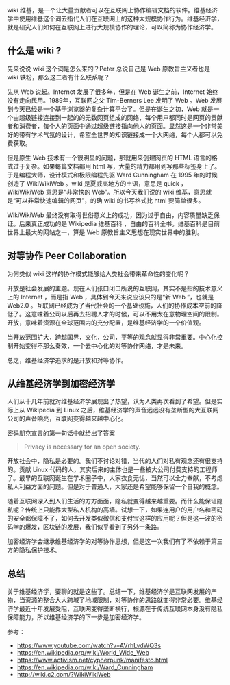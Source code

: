 wiki 维基，是一个让大量贡献者可以在互联网上协作编辑文档的软件。维基经济学中使用维基这个词去指代人们在互联网上的这种大规模协作行为。维基经济学，就是研究人们如何在互联网上进行大规模协作的理论，可以简称为协作经济学。

## 什么是 wiki ?

先来说说 wiki 这个词是怎么来的？Peter 总说自己是 Web 原教旨主义者也是 wiki 铁粉，那么这二者有什么联系呢？

先从 Web 说起。Internet 发展了很多年，但是在 Web 诞生之前，Internet 始终没有走向民用。1989年，互联网之父 Tim-Berners Lee 发明了 Web 。Web 发展到今天已经是一个基于浏览器的复杂计算平台了。但是在诞生之初，Web 就是一个由超级链接连接到一起的的无数网页组成的网络，每个用户都同时是网页的贡献者和消费者，每个人的页面中通过超级链接指向他人的页面。显然这是一个非常美好的带有学术气氛的设计，希望全世界的知识链接成一个大网络，每个人都可以免费获取。

但是原生 Web 技术有一个很明显的问题，那就用来创建网页的 HTML 语言的格式过于复杂。如果每篇文档都用 html 写，大量的精力都用到写那些标签身上了。于是编程大师，设计模式和极限编程先驱 Ward Cunningham 在 1995 年的时候创造了 WikiWikiWeb 。wiki 是夏威夷地方的土语，意思是 quick ，WikiWikiWeb 意思是“非常快的 Web”。所以今天我们说的 wiki 维基，意思就是“可以非常快速编辑的网页”，的确 wiki 的书写格式比 html 要简单很多。

WikiWikiWeb 最终没有取得世俗意义上的成功，因为过于自由，内容质量缺乏保证。后来真正成功的是 Wikipedia 维基百科 ，自由的百科全书。维基百科是目前世界上最大的网站之一，算是 Web 原教旨主义思想在现实世界中的胜利。

## 对等协作 Peer Collaboration

为何类似 wiki 这样的协作模式能够给人类社会带来革命性的变化呢？

开放是社会发展的主题。现在人们张口闭口所说的互联网，其实不是指的技术意义上的 Internet ，而是指 Web ，具体到今天来说应该只的是“新 Web ”，也就是 Web2.0 。互联网已经成为了当代社会的一个基础设施，人们的协作成本空前的降低了。这意味着公司以后再去招聘人才的时候，可以不用太在意物理空间的限制。开放，意味着资源在全球范围内的充分配置，是维基经济学的一个价值观。

当开放范围扩大，跨越国界，文化，公司，平等的观念就显得非常重要。中心化控制开始变得不那么奏效，一个去中心化的对等协作网络，才是未来。

总之，维基经济学追求的是开放和对等协作。

## 从维基经济学到加密经济学

人们从十几年前就对维基经济学展现出了热望，认为人类再次看到了希望。但是实际上从 Wikipedia 到 Linux 之后，维基经济学的声音远远没有垄断型的大互联网公司的声音响亮，互联网变得越来越中心化。

密码朋克宣言的第一句话中就给出了答案

> Privacy is necessary for an open society.

开放社会中，隐私是必要的。我们不讨论对错，当代的人们对私有观念还有很支持的。贡献 Linux 代码的人，其实后来的主体也是一些被大公司付费支持的工程师了。最早的互联网诞生在学术圈子中，大家衣食无忧，当然可以全力奉献，不考虑私人利益方面的问题。但是对于普通人，大家还是希望能够保留一个自我的概念。

随着互联网深入到人们生活的方方面面，隐私就变得越来越重要。而什么能保证隐私呢？传统上只能靠大型私人机构的高墙。试想一下，如果连用户的用户名和密码的安全都保障不了，如何去开发类似微信和支付宝这样的应用呢？但是这一波的密码学的爆发，区块链的发展，我们似乎看到了另外一条路。

加密经济学会继承维基经济学的对等协作思想，但是这一次我们有了不依赖于第三方的隐私保护技术。

## 总结

关于维基经济学，要聊的就是这些了。总结一下，维基经济学是互联网发展的产物，当资源的整合大大跨域了地域限制，对等协作的思路就变得非常必要。维基经济学最近十年发展受阻，互联网变得垄断横行，根源在于传统互联网本身没有隐私保障能力，所以维基经济学的下一步是加密经济学。

参考：

- https://www.youtube.com/watch?v=AVrhLvdWQ3s
- https://en.wikipedia.org/wiki/World_Wide_Web
- https://www.activism.net/cypherpunk/manifesto.html
- https://en.wikipedia.org/wiki/Ward_Cunningham
- http://wiki.c2.com/?WikiWikiWeb
